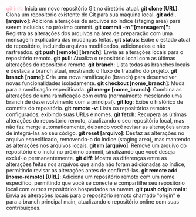 <span style="color:pink">**git init**:</span> Inicia um novo repositório Git no diretório atual.
**git clone [URL]**: Clona um repositório existente do Git para sua máquina local.
**git add . [arquivo]**: Adiciona alterações de arquivos ao índice (staging area) para serem incluídas no próximo commit.
**git commit -m "[mensagem]"**: Registra as alterações dos arquivos na área de preparação com uma mensagem explicativa das mudanças feitas.
**git status**: Exibe o estado atual do repositório, incluindo arquivos modificados, adicionados e não rastreados.
**git push [remote] [branch]**: Envia as alterações locais para o repositório remoto.
**git pull**: Atualiza o repositório local com as últimas alterações do repositório remoto.
**git branch**: Lista todas as branches locais e destaca a branch atual, mostrando o fluxo de trabalho do projeto.
**git branch [nome]**: Cria uma nova ramificação (branch) para desenvolver novas funcionalidades isoladamente.
**git checkout [nome_branch]**: Muda para a ramificação especificada.
**git merge [nome_branch]**: Combina as alterações de uma ramificação com outra (normalmente mesclando uma branch de desenvolvimento com a principal).
**git log**: Exibe o histórico de commits do repositório.
**git remote -v**: Lista os repositórios remotos configurados, exibindo suas URLs e nomes.
**git fetch**: Recupera as últimas alterações do repositório remoto, atualizando o seu repositório local, mas não faz merge automaticamente, deixando você revisar as alterações antes de integrá-las ao seu código.
**git reset [arquivo]**: Desfaz as alterações no arquivo especificado, removendo-o do índice (staging area), mas mantendo as alterações nos arquivos locais.
**git rm [arquivo]**: Remove um arquivo do repositório e o inclui no próximo commit, sinalizando que você deseja excluí-lo permanentemente.
**git diff**: Mostra as diferenças entre as alterações feitas nos arquivos que ainda não foram adicionadas ao índice, permitindo revisar as alterações antes de confirmá-las.
**git remote add [nome-remoto] [URL]**: Adiciona um repositório remoto com um nome específico, permitindo que você se conecte e compartilhe seu repositório local com outros repositórios hospedados na nuvem.
**git push origin main**: Envia as alterações locais para o repositório remoto chamado "origin" e para a branch principal main, atualizando o repositório online com suas contribuições.

